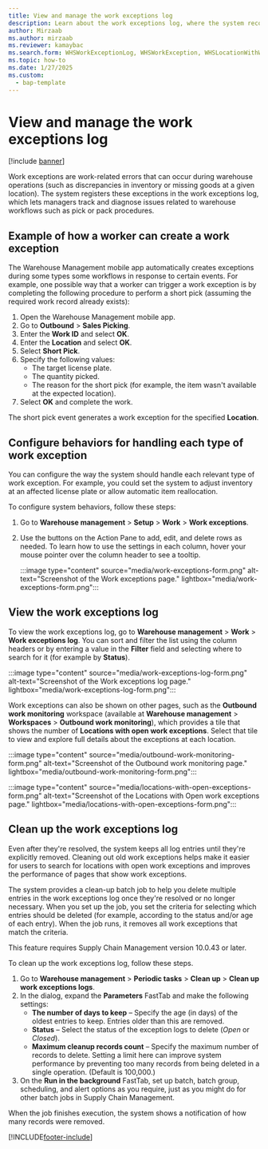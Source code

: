 ```yaml
---
title: View and manage the work exceptions log
description: Learn about the work exceptions log, where the system records work related errors, allowing managers to track and diagnose warehouse workflow issues.
author: Mirzaab
ms.author: mirzaab
ms.reviewer: kamaybac
ms.search.form: WHSWorkExceptionLog, WHSWorkException, WHSLocationWithWorkException
ms.topic: how-to
ms.date: 1/27/2025
ms.custom: 
  - bap-template
---
```


# View and manage the work exceptions log

[!include [banner](../includes/banner.md)]

Work exceptions are work-related errors that can occur during warehouse operations (such as discrepancies in inventory or missing goods at a given location). The system registers these exceptions in the work exceptions log, which lets managers track and diagnose issues related to warehouse workflows such as pick or pack procedures.

## Example of how a worker can create a work exception

The Warehouse Management mobile app automatically creates exceptions during some types some workflows in response to certain events. For example, one possible way that a worker can trigger a work exception is by completing the following procedure to perform a short pick (assuming the required work record already exists):

1. Open the Warehouse Management mobile app.
1. Go to **Outbound** \> **Sales Picking**.
1. Enter the **Work ID** and select **OK**.
1. Enter the **Location** and select **OK**.
1. Select **Short Pick**.
1. Specify the following values:
    - The target license plate.
    - The quantity picked.
    - The reason for the short pick (for example, the item wasn't available at the expected location).
1. Select **OK** and complete the work.

The short pick event generates a work exception for the specified **Location**.

## Configure behaviors for handling each type of work exception

You can configure the way the system should handle each relevant type of work exception. For example, you could set the system to adjust inventory at an affected license plate or allow automatic item reallocation.

To configure system behaviors, follow these steps:

1. Go to **Warehouse management** \> **Setup** \> **Work** \> **Work exceptions**.
1. Use the buttons on the Action Pane to add, edit, and delete rows as needed. To learn how to use the settings in each column, hover your mouse pointer over the column header to see a tooltip.

    :::image type="content" source="media/work-exceptions-form.png" alt-text="Screenshot of the Work exceptions page." lightbox="media/work-exceptions-form.png":::

## View the work exceptions log

To view the work exceptions log, go to **Warehouse management** \> **Work** \> **Work exceptions log**. You can sort and filter the list using the column headers or by entering a value in the **Filter** field and selecting where to search for it (for example by **Status**).

:::image type="content" source="media/work-exceptions-log-form.png" alt-text="Screenshot of the Work exceptions log page." lightbox="media/work-exceptions-log-form.png":::

Work exceptions can also be shown on other pages, such as the **Outbound work monitoring** workspace (available at **Warehouse management** \> **Workspaces** \> **Outbound work monitoring**), which provides a tile that shows the number of **Locations with open work exceptions**. Select that tile to view and explore full details about the exceptions at each location.

:::image type="content" source="media/outbound-work-monitoring-form.png" alt-text="Screenshot of the Outbound work monitoring page." lightbox="media/outbound-work-monitoring-form.png":::

:::image type="content" source="media/locations-with-open-exceptions-form.png" alt-text="Screenshot of the Locations with Open work exceptions page." lightbox="media/locations-with-open-exceptions-form.png":::

## Clean up the work exceptions log

Even after they're resolved, the system keeps all log entries until they're explicitly removed. Cleaning out old work exceptions helps make it easier for users to search for locations with open work exceptions and improves the performance of pages that show work exceptions.

The system provides a clean-up batch job to help you delete multiple entries in the work exceptions log once they're resolved or no longer necessary. When you set up the job, you set the criteria for selecting which entries should be deleted (for example, according to the status and/or age of each entry). When the job runs, it removes all work exceptions that match the criteria.

This feature requires Supply Chain Management version 10.0.43 or later.

To clean up the work exceptions log, follow these steps.

1. Go to **Warehouse management** \> **Periodic tasks** \> **Clean up** \> **Clean up work exceptions logs**.
1. In the dialog, expand the **Parameters** FastTab and make the following settings:
    - **The number of days to keep** – Specify the age (in days) of the oldest entries to keep. Entries older than this are removed.
    - **Status** – Select the status of the exception logs to delete (*Open* or *Closed*).
    - **Maximum cleanup records count** – Specify the maximum number of records to delete. Setting a limit here can improve system performance by preventing too many records from being deleted in a single operation. (Default is 100,000.)
1. On the **Run in the background** FastTab, set up batch, batch group, scheduling, and alert options as you require, just as you might do for other batch jobs in Supply Chain Management.

When the job finishes execution, the system shows a notification of how many records were removed.

[!INCLUDE[footer-include](../../includes/footer-banner.md)]

